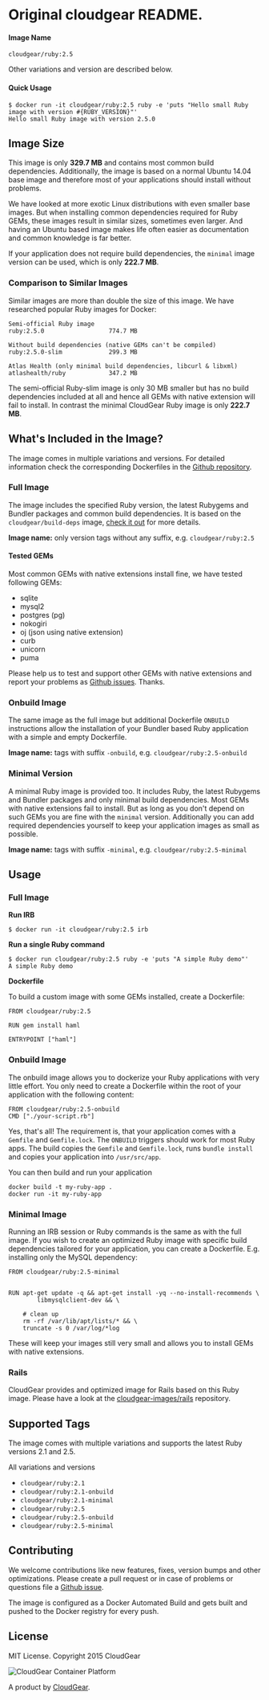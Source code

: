 # Original cloudgear README.

#### Image Name

````
cloudgear/ruby:2.5
````

Other variations and version are described below.

#### Quick Usage

````
$ docker run -it cloudgear/ruby:2.5 ruby -e 'puts "Hello small Ruby image with version #{RUBY_VERSION}"'
Hello small Ruby image with version 2.5.0
````

## Image Size

This image is only **329.7 MB** and contains most common build dependencies. Additionally, the image is based on a normal Ubuntu 14.04 base image and therefore most of your applications should install without problems.

We have looked at more exotic Linux distributions with even smaller base images. But when installing common dependencies required for Ruby GEMs, these images result in similar sizes, sometimes even larger. And having an Ubuntu based image makes life often easier as documentation and common knowledge is far better.

If your application does not require build dependencies, the `minimal` image version can be used, which is only **222.7 MB**.

### Comparison to Similar Images

Similar images are more than double the size of this image. We have researched popular Ruby images for Docker:

````
Semi-official Ruby image
ruby:2.5.0                  774.7 MB

Without build dependencies (native GEMs can't be compiled)
ruby:2.5.0-slim             299.3 MB

Atlas Health (only minimal build dependencies, libcurl & libxml)
atlashealth/ruby            347.2 MB
````

The semi-official Ruby-slim image is only 30 MB smaller but has no build dependencies included at all and hence all GEMs with native extension will fail to install. In contrast the minimal CloudGear Ruby image is only **222.7 MB**.


## What's Included in the Image?

The image comes in multiple variations and versions. For detailed information check the corresponding Dockerfiles in the [Github repository](https://github.com/cloudgear-images/ruby).

### Full Image

The image includes the specified Ruby version, the latest Rubygems and Bundler packages and common build dependencies. It is based on the `cloudgear/build-deps` image, [check it out](https://github.com/cloudgear-images/build-deps) for more details.

**Image name:** only version tags without any suffix, e.g. `cloudgear/ruby:2.5`

#### Tested GEMs

Most common GEMs with native extensions install fine, we have tested following GEMs:

* sqlite
* mysql2
* postgres (pg)
* nokogiri
* oj (json using native extension)
* curb
* unicorn
* puma

Please help us to test and support other GEMs with native extensions and report your problems as [Github issues](https://github.com/cloudgear-images/ruby/issues). Thanks.

### Onbuild Image

The same image as the full image but additional Dockerfile `ONBUILD` instructions allow the installation of your Bundler based Ruby application with a simple and empty Dockerfile.

**Image name:** tags with suffix `-onbuild`, e.g. `cloudgear/ruby:2.5-onbuild`

### Minimal Version

A minimal Ruby image is provided too. It includes Ruby, the latest Rubygems and Bundler packages and only minimal build dependencies. Most GEMs with native extensions fail to install. But as long as you don't depend on such GEMs you are fine with the `minimal` version. Additionally you can add required dependencies yourself to keep your application images as small as possible.

**Image name:** tags with suffix `-minimal`, e.g. `cloudgear/ruby:2.5-minimal`


## Usage

### Full Image

**Run IRB**

````
$ docker run -it cloudgear/ruby:2.5 irb
````

**Run a single Ruby command**

````
$ docker run cloudgear/ruby:2.5 ruby -e 'puts "A simple Ruby demo"'
A simple Ruby demo
````

**Dockerfile**

To build a custom image with some GEMs installed, create a Dockerfile:

````
FROM cloudgear/ruby:2.5

RUN gem install haml

ENTRYPOINT ["haml"]
````

### Onbuild Image

The onbuild image allows you to dockerize your Ruby applications with very little effort. You only need to create a Dockerfile within the root of your application with the following content:

````
FROM cloudgear/ruby:2.5-onbuild
CMD ["./your-script.rb"]
````

Yes, that's all! The requirement is, that your application comes with a `Gemfile` and `Gemfile.lock`. The `ONBUILD` triggers should work for most Ruby apps. The build copies the `Gemfile` and `Gemfile.lock`, runs `bundle install` and copies your application into `/usr/src/app`.

You can then build and run your application

````
docker build -t my-ruby-app .
docker run -it my-ruby-app
````

### Minimal Image

Running an IRB session or Ruby commands is the same as with the full image. If you wish to create an optimized Ruby image with specific build dependencies tailored for your application, you can create a Dockerfile. E.g. installing only the MySQL dependency:

````
FROM cloudgear/ruby:2.5-minimal


RUN apt-get update -q && apt-get install -yq --no-install-recommends \
        libmysqlclient-dev && \

    # clean up
    rm -rf /var/lib/apt/lists/* && \
    truncate -s 0 /var/log/*log

````

These will keep your images still very small and allows you to install GEMs with native extensions.

### Rails

CloudGear provides and optimized image for Rails based on this Ruby image. Please have a look at the [cloudgear-images/rails](https://github.com/cloudgear-images/rails) repository.


## Supported Tags

The image comes with multiple variations and supports the latest Ruby versions 2.1 and 2.5.

All variations and versions

* `cloudgear/ruby:2.1`
* `cloudgear/ruby:2.1-onbuild`
* `cloudgear/ruby:2.1-minimal`
* `cloudgear/ruby:2.5`
* `cloudgear/ruby:2.5-onbuild`
* `cloudgear/ruby:2.5-minimal`


## Contributing

We welcome contributions like new features, fixes, version bumps and other optimizations. Please create a pull request or in case of problems or questions file a [Github issue](https://github.com/cloudgear-images/ruby).

The image is configured as a Docker Automated Build and gets built and pushed to the Docker registry for every push.

## License

MIT License. Copyright 2015 CloudGear

![CloudGear Container Platform](https://www.cloudgear.net/img/logo-white.png)

A product by [CloudGear](https://www.cloudgear.net).
